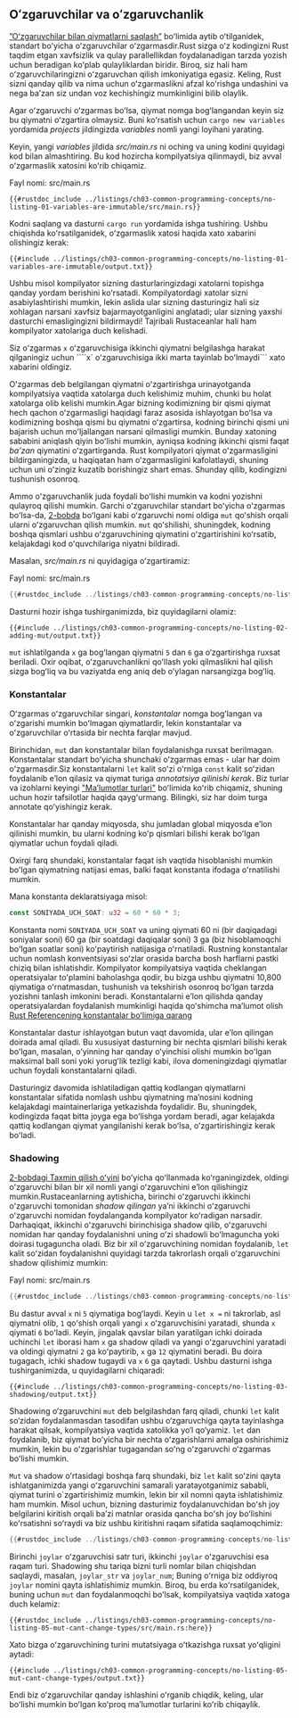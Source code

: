 ## Oʻzgaruvchilar va oʻzgaruvchanlik

[”Oʻzgaruvchilar bilan qiymatlarni saqlash”][storing-values-with-variables]<!-- ignore --> boʻlimida aytib oʻtilganidek, standart boʻyicha oʻzgaruvchilar oʻzgarmasdir.Rust sizga oʻz kodingizni Rust taqdim etgan xavfsizlik va qulay parallellikdan foydalanadigan tarzda yozish uchun beradigan koʻplab qulayliklardan biridir. Biroq, siz hali ham oʻzgaruvchilaringizni oʻzgaruvchan qilish imkoniyatiga egasiz.
Keling, Rust sizni qanday qilib va nima uchun oʻzgarmaslikni afzal koʻrishga undashini va nega baʼzan siz undan voz kechishingiz mumkinligini bilib olaylik.

Agar oʻzgaruvchi oʻzgarmas boʻlsa, qiymat nomga bogʻlangandan keyin siz bu qiymatni oʻzgartira olmaysiz. Buni koʻrsatish uchun `cargo new variables` yordamida *projects* jildingizda *variables* nomli yangi loyihani yarating.

Keyin, yangi *variables* jildida *src/main.rs* ni oching va uning kodini quyidagi kod bilan almashtiring. Bu kod hozircha kompilyatsiya qilinmaydi, biz avval oʻzgarmaslik xatosini koʻrib chiqamiz.

<span class="filename">Fayl nomi: src/main.rs</span>

```rust,ignore,does_not_compile
{{#rustdoc_include ../listings/ch03-common-programming-concepts/no-listing-01-variables-are-immutable/src/main.rs}}
```

Kodni saqlang va dasturni `cargo run` yordamida ishga tushiring. Ushbu chiqishda koʻrsatilganidek, oʻzgarmaslik xatosi haqida xato xabarini olishingiz kerak:

```console
{{#include ../listings/ch03-common-programming-concepts/no-listing-01-variables-are-immutable/output.txt}}
```

Ushbu misol kompilyator sizning dasturlaringizdagi xatolarni topishga qanday yordam berishini koʻrsatadi.
Kompilyatordagi xatolar sizni asabiylashtirishi mumkin, lekin aslida ular sizning dasturingiz hali siz xohlagan narsani xavfsiz bajarmayotganligini anglatadi; ular sizning yaxshi dasturchi emasligingizni bildirmaydi! Tajribali Rustaceanlar hali ham kompilyator xatolariga duch kelishadi.

Siz oʻzgarmas `x` oʻzgaruvchisiga ikkinchi qiymatni belgilashga harakat qilganingiz uchun ````x` oʻzgaruvchisiga ikki marta tayinlab boʻlmaydi``` xato xabarini oldingiz.

Oʻzgarmas deb belgilangan qiymatni oʻzgartirishga urinayotganda kompilyatsiya vaqtida xatolarga duch kelishimiz muhim, chunki bu holat xatolarga olib kelishi mumkin.Agar bizning kodimizning bir qismi qiymat hech qachon oʻzgarmasligi haqidagi faraz asosida ishlayotgan boʻlsa va kodimizning boshqa qismi bu qiymatni oʻzgartirsa, kodning birinchi qismi uni bajarish uchun moʻljallangan narsani qilmasligi mumkin. Bunday xatoning sababini aniqlash qiyin boʻlishi mumkin, ayniqsa kodning ikkinchi qismi faqat *baʼzan* qiymatini oʻzgartirganda. Rust kompilyatori qiymat oʻzgarmasligini bildirganingizda, u haqiqatan ham oʻzgarmasligini kafolatlaydi, shuning uchun uni oʻzingiz kuzatib borishingiz shart emas. Shunday qilib, kodingizni tushunish osonroq.

Ammo oʻzgaruvchanlik juda foydali boʻlishi mumkin va kodni yozishni qulayroq qilishi mumkin.
Garchi oʻzgaruvchilar standart boʻyicha oʻzgarmas boʻlsa-da, [2-bobda][storing-values-with-variables]<!-- ignore --> boʻlgani kabi oʻzgaruvchi nomi oldiga `mut` qoʻshish orqali ularni oʻzgaruvchan qilish mumkin. `mut` qoʻshilishi, shuningdek, kodning boshqa qismlari ushbu oʻzgaruvchining qiymatini oʻzgartirishini koʻrsatib, kelajakdagi kod oʻquvchilariga niyatni bildiradi.

Masalan, *src/main.rs* ni quyidagiga oʻzgartiramiz:

<span class="filename">Fayl nomi: src/main.rs</span>

```rust
{{#rustdoc_include ../listings/ch03-common-programming-concepts/no-listing-02-adding-mut/src/main.rs}}
```

Dasturni hozir ishga tushirganimizda, biz quyidagilarni olamiz:

```console
{{#include ../listings/ch03-common-programming-concepts/no-listing-02-adding-mut/output.txt}}
```

`mut` ishlatilganda `x` ga bog‘langan qiymatni `5` dan `6` ga o‘zgartirishga ruxsat beriladi. Oxir oqibat, oʻzgaruvchanlikni qoʻllash yoki qilmaslikni hal qilish sizga bogʻliq va bu vaziyatda eng aniq deb oʻylagan narsangizga bogʻliq.

### Konstantalar

Oʻzgarmas oʻzgaruvchilar singari, *konstantalar* nomga bogʻlangan va oʻzgarishi mumkin boʻlmagan qiymatlardir, lekin konstantalar va oʻzgaruvchilar oʻrtasida bir nechta farqlar mavjud.

Birinchidan, `mut` dan konstantalar bilan foydalanishga ruxsat berilmagan. Konstantalar standart boʻyicha shunchaki oʻzgarmas emas - ular har doim oʻzgarmasdir.Siz konstantalarni `let` kalit soʻzi oʻrniga `const` kalit soʻzidan foydalanib eʼlon qilasiz va qiymat turiga *annotatsiya qilinishi kerak*. Biz turlar va izohlarni keyingi ["Maʼlumotlar turlari"][data-types]<!-- ignore --> boʻlimida koʻrib chiqamiz, shuning uchun hozir tafsilotlar haqida qaygʻurmang. Bilingki, siz har doim turga annotate qoʻyishingiz kerak.

Konstantalar har qanday miqyosda, shu jumladan global miqyosda eʼlon qilinishi mumkin, bu ularni kodning koʻp qismlari bilishi kerak boʻlgan qiymatlar uchun foydali qiladi.

Oxirgi farq shundaki, konstantalar faqat ish vaqtida hisoblanishi mumkin boʻlgan qiymatning natijasi emas, balki faqat konstanta ifodaga oʻrnatilishi mumkin.

Mana konstanta deklaratsiyaga misol:

```rust
const SONIYADA_UCH_SOAT: u32 = 60 * 60 * 3;
```

Konstanta nomi `SONIYADA_UCH_SOAT` va uning qiymati 60 ni (bir daqiqadagi soniyalar soni) 60 ga (bir soatdagi daqiqalar soni) 3 ga (biz hisoblamoqchi boʻlgan soatlar soni) koʻpaytirish natijasiga oʻrnatiladi. Rustning konstantalar uchun nomlash konventsiyasi soʻzlar orasida barcha bosh harflarni pastki chiziq bilan ishlatishdir. Kompilyator kompilyatsiya vaqtida cheklangan operatsiyalar toʻplamini baholashga qodir, bu bizga ushbu qiymatni 10,800 qiymatiga oʻrnatmasdan, tushunish va tekshirish osonroq boʻlgan tarzda yozishni tanlash imkonini beradi.
Konstantalarni eʼlon qilishda qanday operatsiyalardan foydalanish mumkinligi haqida qoʻshimcha maʼlumot olish
[Rust Referencening konstantalar boʻlimiga qarang][const-eval]

Konstantalar dastur ishlayotgan butun vaqt davomida, ular eʼlon qilingan doirada amal qiladi. Bu xususiyat dasturning bir nechta qismlari bilishi kerak boʻlgan, masalan, oʻyinning har qanday oʻyinchisi olishi mumkin boʻlgan maksimal ball soni yoki yorugʻlik tezligi kabi, ilova domeningizdagi qiymatlar uchun foydali konstantalarni qiladi.

Dasturingiz davomida ishlatiladigan qattiq kodlangan qiymatlarni konstantalar sifatida nomlash ushbu qiymatning maʼnosini kodning kelajakdagi maintainerlariga yetkazishda foydalidir. Bu, shuningdek, kodingizda faqat bitta joyga ega boʻlishga yordam beradi, agar kelajakda qattiq kodlangan qiymat yangilanishi kerak boʻlsa, oʻzgartirishingiz kerak boʻladi.

### Shadowing

[2-bobdagi Taxmin qilish oʻyini][comparing-the-guess-to-the-secret-number]<!-- ignore --> boʻyicha qoʻllanmada koʻrganingizdek, oldingi oʻzgaruvchi bilan bir xil nomli yangi oʻzgaruvchini eʼlon qilishingiz mumkin.Rustaceanlarning aytishicha, birinchi oʻzgaruvchi ikkinchi oʻzgaruvchi tomonidan *shadow qilingan* yaʼni ikkinchi oʻzgaruvchi oʻzgaruvchi nomidan foydalanganda kompilyator koʻradigan narsadir.
Darhaqiqat, ikkinchi oʻzgaruvchi birinchisiga shadow qilib, oʻzgaruvchi nomidan har qanday foydalanishni uning oʻzi shadowli boʻlmaguncha yoki doirasi tugaguncha oladi.
Biz bir xil oʻzgaruvchining nomidan foydalanib, `let` kalit soʻzidan foydalanishni quyidagi tarzda takrorlash orqali oʻzgaruvchini shadow qilishimiz mumkin:

<span class="filename">Fayl nomi: src/main.rs</span>

```rust
{{#rustdoc_include ../listings/ch03-common-programming-concepts/no-listing-03-shadowing/src/main.rs}}
```

Bu dastur avval `x` ni `5` qiymatiga bogʻlaydi. Keyin u `let x =` ni takrorlab, asl qiymatni olib, `1` qoʻshish orqali yangi `x` oʻzgaruvchisini yaratadi, shunda `x` qiymati `6` boʻladi. Keyin, jingalak qavslar bilan yaratilgan ichki doirada uchinchi `let` iborasi ham `x` ga shadow qiladi va yangi oʻzgaruvchini yaratadi va oldingi qiymatni `2` ga koʻpaytirib, `x` ga `12` qiymatini beradi.
Bu doira tugagach, ichki shadow tugaydi va `x` `6` ga qaytadi.
Ushbu dasturni ishga tushirganimizda, u quyidagilarni chiqaradi:

```console
{{#include ../listings/ch03-common-programming-concepts/no-listing-03-shadowing/output.txt}}
```

Shadowing o‘zgaruvchini `mut` deb belgilashdan farq qiladi, chunki `let` kalit so‘zidan foydalanmasdan tasodifan ushbu o‘zgaruvchiga qayta tayinlashga harakat qilsak, kompilyatsiya vaqtida xatolikka yo‘l qo‘yamiz. `let` dan foydalanib, biz qiymat boʻyicha bir nechta oʻzgarishlarni amalga oshirishimiz mumkin, lekin bu oʻzgarishlar tugagandan soʻng oʻzgaruvchi oʻzgarmas boʻlishi mumkin.

`Mut` va shadow oʻrtasidagi boshqa farq shundaki, biz `let` kalit soʻzini qayta ishlatganimizda yangi oʻzgaruvchini samarali yaratayotganimiz sababli, qiymat turini o`zgartirishimiz mumkin, lekin bir xil nomni qayta ishlatishimiz ham mumkin. Misol uchun, bizning dasturimiz foydalanuvchidan boʻsh joy belgilarini kiritish orqali baʼzi matnlar orasida qancha boʻsh joy boʻlishini koʻrsatishni soʻraydi va biz ushbu kiritishni raqam sifatida saqlamoqchimiz:

```rust
{{#rustdoc_include ../listings/ch03-common-programming-concepts/no-listing-04-shadowing-can-change-types/src/main.rs:here}}
```

Birinchi `joylar` oʻzgaruvchisi satr turi, ikkinchi `joylar` oʻzgaruvchisi esa raqam turi. Shadowing shu tariqa bizni turli nomlar bilan chiqishdan saqlaydi, masalan, `joylar_str` va `joylar_num`; Buning oʻrniga biz oddiyroq `joylar` nomini qayta ishlatishimiz mumkin. Biroq, bu erda koʻrsatilganidek, buning uchun `mut` dan foydalanmoqchi boʻlsak, kompilyatsiya vaqtida xatoga duch kelamiz:

```rust,ignore,does_not_compile
{{#rustdoc_include ../listings/ch03-common-programming-concepts/no-listing-05-mut-cant-change-types/src/main.rs:here}}
```

Xato bizga oʻzgaruvchining turini mutatsiyaga oʻtkazishga ruxsat yoʻqligini aytadi:

```console
{{#include ../listings/ch03-common-programming-concepts/no-listing-05-mut-cant-change-types/output.txt}}
```

Endi biz oʻzgaruvchilar qanday ishlashini oʻrganib chiqdik, keling, ular boʻlishi mumkin boʻlgan koʻproq maʼlumotlar turlarini koʻrib chiqaylik.

[comparing-the-guess-to-the-secret-number]:
ch02-00-guessing-game-tutorial.html#comparing-the-guess-to-the-secret-number
[data-types]: ch03-02-data-types.html#data-types
[storing-values-with-variables]: ch02-00-guessing-game-tutorial.html#storing-values-with-variables
[const-eval]: ../reference/const_eval.html
